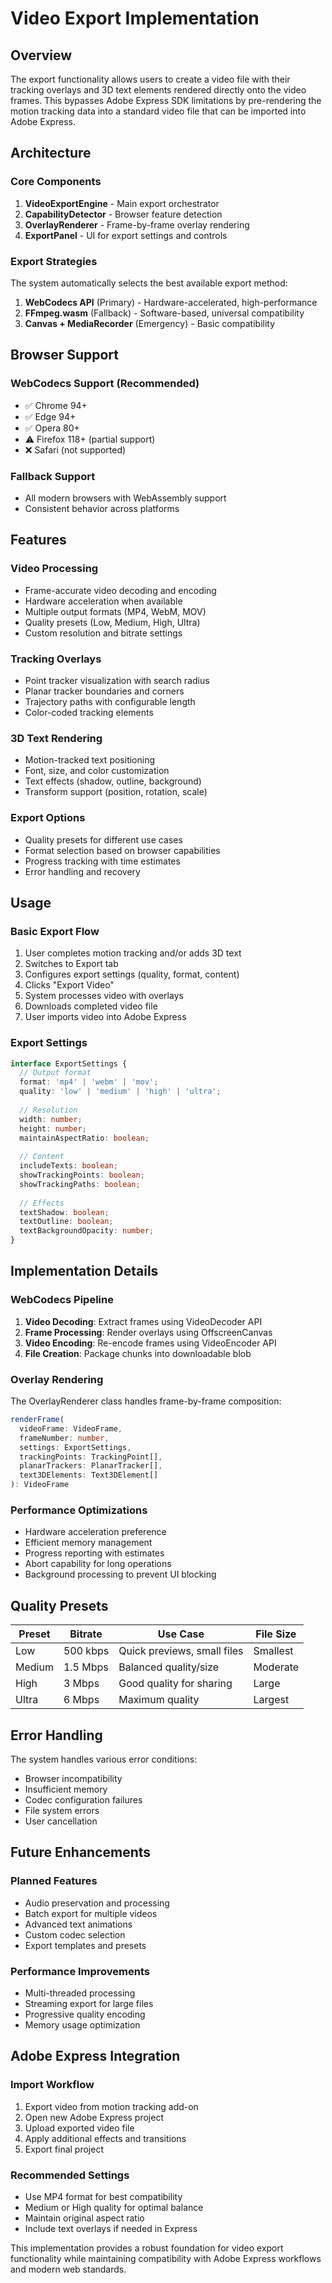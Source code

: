 # Video Export Implementation

## Overview

The export functionality allows users to create a video file with their tracking overlays and 3D text elements rendered directly onto the video frames. This bypasses Adobe Express SDK limitations by pre-rendering the motion tracking data into a standard video file that can be imported into Adobe Express.

## Architecture

### Core Components

1. **VideoExportEngine** - Main export orchestrator
2. **CapabilityDetector** - Browser feature detection
3. **OverlayRenderer** - Frame-by-frame overlay rendering
4. **ExportPanel** - UI for export settings and controls

### Export Strategies

The system automatically selects the best available export method:

1. **WebCodecs API** (Primary) - Hardware-accelerated, high-performance
2. **FFmpeg.wasm** (Fallback) - Software-based, universal compatibility
3. **Canvas + MediaRecorder** (Emergency) - Basic compatibility

## Browser Support

### WebCodecs Support (Recommended)
- ✅ Chrome 94+
- ✅ Edge 94+  
- ✅ Opera 80+
- ⚠️ Firefox 118+ (partial support)
- ❌ Safari (not supported)

### Fallback Support
- All modern browsers with WebAssembly support
- Consistent behavior across platforms

## Features

### Video Processing
- Frame-accurate video decoding and encoding
- Hardware acceleration when available
- Multiple output formats (MP4, WebM, MOV)
- Quality presets (Low, Medium, High, Ultra)
- Custom resolution and bitrate settings

### Tracking Overlays
- Point tracker visualization with search radius
- Planar tracker boundaries and corners
- Trajectory paths with configurable length
- Color-coded tracking elements

### 3D Text Rendering
- Motion-tracked text positioning
- Font, size, and color customization
- Text effects (shadow, outline, background)
- Transform support (position, rotation, scale)

### Export Options
- Quality presets for different use cases
- Format selection based on browser capabilities
- Progress tracking with time estimates
- Error handling and recovery

## Usage

### Basic Export Flow

1. User completes motion tracking and/or adds 3D text
2. Switches to Export tab
3. Configures export settings (quality, format, content)
4. Clicks "Export Video"
5. System processes video with overlays
6. Downloads completed video file
7. User imports video into Adobe Express

### Export Settings

```typescript
interface ExportSettings {
  // Output format
  format: 'mp4' | 'webm' | 'mov';
  quality: 'low' | 'medium' | 'high' | 'ultra';
  
  // Resolution
  width: number;
  height: number;
  maintainAspectRatio: boolean;
  
  // Content
  includeTexts: boolean;
  showTrackingPoints: boolean;
  showTrackingPaths: boolean;
  
  // Effects
  textShadow: boolean;
  textOutline: boolean;
  textBackgroundOpacity: number;
}
```

## Implementation Details

### WebCodecs Pipeline

1. **Video Decoding**: Extract frames using VideoDecoder API
2. **Frame Processing**: Render overlays using OffscreenCanvas
3. **Video Encoding**: Re-encode frames using VideoEncoder API
4. **File Creation**: Package chunks into downloadable blob

### Overlay Rendering

The OverlayRenderer class handles frame-by-frame composition:

```typescript
renderFrame(
  videoFrame: VideoFrame,
  frameNumber: number,
  settings: ExportSettings,
  trackingPoints: TrackingPoint[],
  planarTrackers: PlanarTracker[],
  text3DElements: Text3DElement[]
): VideoFrame
```

### Performance Optimizations

- Hardware acceleration preference
- Efficient memory management
- Progress reporting with estimates
- Abort capability for long operations
- Background processing to prevent UI blocking

## Quality Presets

| Preset | Bitrate | Use Case | File Size |
|--------|---------|----------|-----------|
| Low | 500 kbps | Quick previews, small files | Smallest |
| Medium | 1.5 Mbps | Balanced quality/size | Moderate |
| High | 3 Mbps | Good quality for sharing | Large |
| Ultra | 6 Mbps | Maximum quality | Largest |

## Error Handling

The system handles various error conditions:

- Browser incompatibility
- Insufficient memory
- Codec configuration failures
- File system errors
- User cancellation

## Future Enhancements

### Planned Features
- Audio preservation and processing
- Batch export for multiple videos
- Advanced text animations
- Custom codec selection
- Export templates and presets

### Performance Improvements
- Multi-threaded processing
- Streaming export for large files
- Progressive quality encoding
- Memory usage optimization

## Adobe Express Integration

### Import Workflow
1. Export video from motion tracking add-on
2. Open new Adobe Express project
3. Upload exported video file
4. Apply additional effects and transitions
5. Export final project

### Recommended Settings
- Use MP4 format for best compatibility
- Medium or High quality for optimal balance
- Maintain original aspect ratio
- Include text overlays if needed in Express

This implementation provides a robust foundation for video export functionality while maintaining compatibility with Adobe Express workflows and modern web standards.

